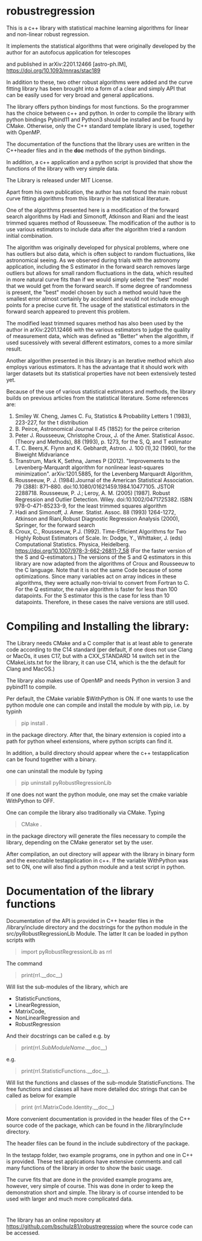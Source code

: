 # robustregression
This is a c++ library with statistical machine learning algorithms for linear and non-linear robust regression.

It implements the statistical algorithms that were originally developed by the author for an autofocus application for telescopes

and published in 	arXiv:2201.12466 [astro-ph.IM], https://doi.org/10.1093/mnras/stac189

In addition to these, two other robust algorithms were added and the curve fitting library has been brought into a form of a
clear and simply API that can be easily used for very broad and general applications.

The library offers python bindings for most functions. So the programmer has the choice between c++ and python. In order to 
compile the library with python bindings Pybind11 and Python3 should be installed and be found by CMake. 
Otherwise, only the C++ standard template library is used, together with OpenMP. 

The documentation of the functions that the library uses are written in the C++header files and in the __doc__ methods of the python bindings.

In addition, a c++ application and a python script is provided that show the functions of the library with very simple data.

The Library is released under MIT License.

Apart from his own publication, the author has not found the main robust curve fitting algorithms from this library in the statistical literature.

One of the algorithms presented here is a modification of the forward search algorithms by  Hadi and Simonoff, Atkinson and Riani and the least trimmed squares
method of Rousseeuw. The modification of the author is to use various estimators to include data after the algorithm tried a random initial combination.

The algorithm was originally developed for physical problems, where one has outliers but also data, which is often subject to random fluctuations, like astronomical seeing.
As we observed during trials with the astronomy application, including the S estimator in the forward search removes large outliers but allows for small random fluctuations 
in the data, which resulted in more natural curve fits than if we would simply select the "best" model that we would get from the forward search. If some degree of randomness is present,
the "best" model chosen by such a method would have the smallest error almost certainly by accident and would not include enough points for a precise curve fit.
The usage of the statistical estimators in the forward search appeared to prevent this problem.

The modified least trimmed squares method has also been used by the author in arXiv:2201.12466 with the various estimators to judge the quality of measurement data, which was 
defined as "Better" when the algorithm, if used sucessively with several different estimators, comes to a more similar result. 

Another algorithm presented in this library is an iterative method which also employs various estimators. It has the advantage that it should work with larger datasets but its statistical 
properties have not been extensively tested yet.

Because of the use of various statistical estimators and methods, the library builds on previous articles from the statistical literature. 
Some references are:

1. Smiley W. Cheng, James C. Fu, Statistics & Probability Letters 1 (1983), 223-227, for the t distribution
2. B. Peirce,  Astronomical Journal II 45 (1852) for the peirce criterion
3. Peter J. Rousseeuw, Christophe Croux, J. of the Amer. Statistical Assoc. (Theory and Methods), 88 (1993), p. 1273, for the S, Q, and T estimator
5. T. C. Beers,K. Flynn and K. Gebhardt,  Astron. J. 100 (1),32 (1990), for the Biweight Midvariance
6. Transtrum, Mark K, Sethna, James P (2012). "Improvements to the Levenberg-Marquardt algorithm for nonlinear least-squares minimization". arXiv:1201.5885, for the Levenberg Marquardt Algorithm,
7. Rousseeuw, P. J. (1984).Journal of the American Statistical Association. 79 (388): 871–880. doi:10.1080/01621459.1984.10477105. JSTOR 2288718.
   Rousseeuw, P. J.; Leroy, A. M. (2005) [1987]. Robust Regression and Outlier Detection. Wiley. doi:10.1002/0471725382. ISBN 978-0-471-85233-9, for the least trimmed squares algorithm
8. Hadi and Simonoff, J. Amer. Statist. Assoc. 88 (1993) 1264-1272, Atkinson and Riani,Robust Diagnostic Regression Analysis (2000), Springer, for the forward search
9. Croux, C., Rousseeuw, P.J. (1992). Time-Efficient Algorithms for Two Highly Robust Estimators of Scale. In: Dodge, Y., Whittaker, J. (eds) Computational Statistics. Physica, Heidelberg. https://doi.org/10.1007/978-3-662-26811-7_58 (For the faster version of the S and Q-estimators.) The versions of the S and Q estimators in this library are now adapted from the algorithms of Croux and Rousseeuw to the C language. Note that it is not the same Code because of some optimizations. Since many variables act on array indices in these algorithms, they were actually non-trivial to convert from Fortran to C. For the Q estimator, the naive algorithm is faster for less than 100 datapoints. For the S estimator this is the case for less than 10 datapoints. Therefore, in these cases the naive versions are still used.

# Compiling and Installing the library:

The Library needs CMake and a C compiler that is at least able to generate code according to the C14 standard (per default, if one does not use Clang or MacOs, it uses C17, but with a CXX_STANDARD 14 switch set in the CMakeLists.txt for the library, it can use C14, which is the the default for Clang and MacOS.) 

The library also makes use of OpenMP and needs Python in version 3 and pybind11 to compile. 


Per default, the CMake variable $WithPython is ON. If one wants to use the python module one can compile and install the module by 
with pip, i.e. by typinh

> pip install .

in the package directory. After that, the binary extension is copied into a path for python wheel extensions, where python scripts can find it.

In addition, a build directory should appear where the c++ testapplication can be found together with a binary.

one can uninstall the module by typing


> pip uninstall pyRobustRegressionLib



If one does not want the python module, one may set the cmake variable WithPython to OFF.

One can compile the library also traditionally via CMake. Typing 

> CMake . 

in the package directory will generate the files necessary to compile the library, depending on the CMake generator set by the user.

After compilation, an out directory will appear with the library in binary form and the executable testapplication in c++. 
If the variable WithPython was set to ON, one will also find a python module and a test script in python. 

# Documentation of the library functions
Documentation of the API is provided in C++ header files in the /library/include directory and the docstrings for the python module in the src/pyRobustRegressionLib
Module. The latter It can be loaded in python scripts with 

> import pyRobustRegressionLib as rrl

The command 

> print(rrl.\_\_doc__)

Will list the sub-modules of the library, which are 

- StatisticFunctions, 
- LinearRegression, 
- MatrixCode, 
- NonLinearRegression and 
- RobustRegression

And their docstrings can be called e.g. by
>print(rrl.*SubModuleName*.\_\_doc__)

e.g.

> print(rrl.StatisticFunctions.\_\_doc__).

Will list the functions and classes of the sub-module StatisticFunctions. The free functions and classes all have more detailed doc
strings that can be called as below for example

> print (rrl.MatrixCode.Identity.\_\_doc__)

More convenient documentation is provided in the header files of the C++ source code of the package,
which can be found in the /library/include directory.

The header files can be found in the include subdirectory of the package.

In the testapp folder, two example programs, one in python and one in C++ is provided.
These test applications have extensive comments and call many functions of the library in order to show the basic usage. 

The curve fits that are done in the provided example programs are, however, very simple of course.
This was done in order to keep the demonstration short and simple.
The library is of course intended to be used with larger and much more complicated data.

#

The library has an online repository at https://github.com/bschulz81/robustregression where the source code can be accessed. 
